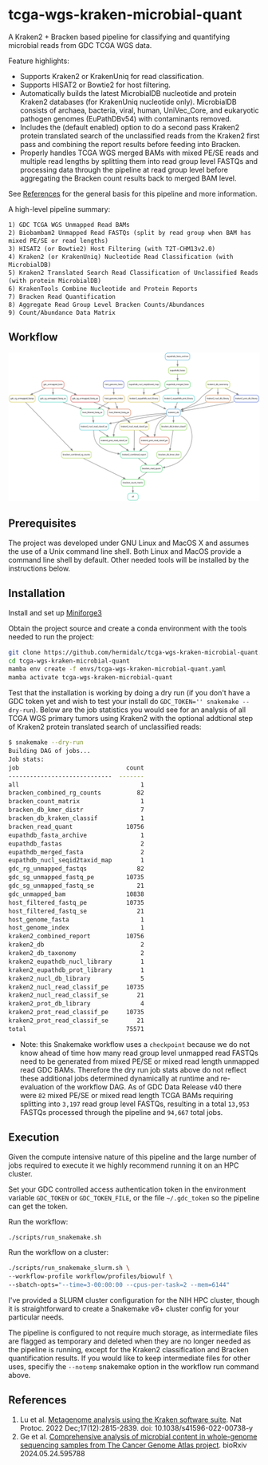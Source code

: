 # tcga-wgs-kraken-microbial-quant

A Kraken2 + Bracken based pipeline for classifying and quantifying
microbial reads from GDC TCGA WGS data.

Feature highlights:

- Supports Kraken2 or KrakenUniq for read classification.
- Supports HISAT2 or Bowtie2 for host filtering.
- Automatically builds the latest MicrobialDB nucleotide and protein
  Kraken2 databases (for KrakenUniq nucleotide only). MicrobialDB
  consists of archaea, bacteria, viral, human, UniVec_Core, and
  eukaryotic pathogen genomes (EuPathDBv54) with contaminants removed.
- Includes the (default enabled) option to do a second pass Kraken2
  protein translated search of the unclassified reads from the Kraken2
  first pass and combining the report results before feeding into Bracken.
- Properly handles TCGA WGS merged BAMs with mixed PE/SE reads and
  multiple read lengths by splitting them into read group level FASTQs
  and processing data through the pipeline at read group level before
  aggregating the Bracken count results back to merged BAM level.

See [References](#references) for the general basis for this pipeline
and more information.

A high-level pipeline summary:

```
1) GDC TCGA WGS Unmapped Read BAMs
2) Biobambam2 Unmapped Read FASTQs (split by read group when BAM has mixed PE/SE or read lengths)
3) HISAT2 (or Bowtie2) Host Filtering (with T2T-CHM13v2.0)
4) Kraken2 (or KrakenUniq) Nucleotide Read Classification (with MicrobialDB)
5) Kraken2 Translated Search Read Classification of Unclassified Reads (with protein MicrobialDB)
6) KrakenTools Combine Nucleotide and Protein Reports
7) Bracken Read Quantification
8) Aggregate Read Group Level Bracken Counts/Abundances
9) Count/Abundance Data Matrix
```

## Workflow

![Snakemake rule graph](tcga-wgs-kraken-microbial-quant.svg)

## Prerequisites

The project was developed under GNU Linux and MacOS X and assumes the
use of a Unix command line shell. Both Linux and MacOS provide a
command line shell by default. Other needed tools will be installed
by the instructions below.

## Installation

Install and set up
[Miniforge3](https://github.com/conda-forge/miniforge#download)

Obtain the project source and create a conda environment with the tools
needed to run the project:

```bash
git clone https://github.com/hermidalc/tcga-wgs-kraken-microbial-quant.git
cd tcga-wgs-kraken-microbial-quant
mamba env create -f envs/tcga-wgs-kraken-microbial-quant.yaml
mamba activate tcga-wgs-kraken-microbial-quant
```

Test that the installation is working by doing a dry run (if you don't
have a GDC token yet and wish to test your install do
`GDC_TOKEN='' snakemake --dry-run`). Below are the job statistics you
would see for an analysis of all TCGA WGS primary tumors using Kraken2
with the optional addtional step of Kraken2 protein translated search of
unclassified reads:

```bash
$ snakemake --dry-run
Building DAG of jobs...
Job stats:
job                              count
-----------------------------  -------
all                                  1
bracken_combined_rg_counts          82
bracken_count_matrix                 1
bracken_db_kmer_distr                7
bracken_db_kraken_classif            1
bracken_read_quant               10756
eupathdb_fasta_archive               1
eupathdb_fastas                      2
eupathdb_merged_fasta                2
eupathdb_nucl_seqid2taxid_map        1
gdc_rg_unmapped_fastqs              82
gdc_sg_unmapped_fastq_pe         10735
gdc_sg_unmapped_fastq_se            21
gdc_unmapped_bam                 10838
host_filtered_fastq_pe           10735
host_filtered_fastq_se              21
host_genome_fasta                    1
host_genome_index                    1
kraken2_combined_report          10756
kraken2_db                           2
kraken2_db_taxonomy                  2
kraken2_eupathdb_nucl_library        1
kraken2_eupathdb_prot_library        1
kraken2_nucl_db_library              5
kraken2_nucl_read_classif_pe     10735
kraken2_nucl_read_classif_se        21
kraken2_prot_db_library              4
kraken2_prot_read_classif_pe     10735
kraken2_prot_read_classif_se        21
total                            75571
```

- Note: this Snakemake workflow uses a `checkpoint` because we do not know
ahead of time how many read group level unmapped read FASTQs need to be
generated from mixed PE/SE or mixed read length unmapped read GDC BAMs.
Therefore the dry run job stats above do not reflect these additional jobs
determined dynamically at runtime and re-evaluation of the workflow DAG.
As of GDC Data Release v40 there were `82` mixed PE/SE or mixed read length
TCGA BAMs requiring splitting into `3,197` read group level FASTQs,
resulting in a total `13,953` FASTQs processed through the pipeline and
`94,667` total jobs.

## Execution

Given the compute intensive nature of this pipeline and the large
number of jobs required to execute it we highly recommend running it
on an HPC cluster.

Set your GDC controlled access authentication token in the environment
variable `GDC_TOKEN` or `GDC_TOKEN_FILE`, or the file `~/.gdc_token`
so the pipeline can get the token.

Run the workflow:

```bash
./scripts/run_snakemake.sh
```

Run the workflow on a cluster:

```bash
./scripts/run_snakemake_slurm.sh \
--workflow-profile workflow/profiles/biowulf \
--sbatch-opts="--time=3-00:00:00 --cpus-per-task=2 --mem=6144"
```

I've provided a SLURM cluster configuration for the NIH HPC cluster,
though it is straightforward to create a Snakemake v8+ cluster config for
your particular needs.

The pipeline is configured to not require much storage, as intermediate
files are flagged as temporary and deleted when they are no longer
needed as the pipeline is running, except for the Kraken2 classification
and Bracken quantification results. If you would like to keep intermediate
files for other uses, specifiy the `--notemp` snakemake option in the
workflow run command above.

## References

1. Lu et al. [Metagenome analysis using the Kraken software suite](
   https://www.ncbi.nlm.nih.gov/pmc/articles/PMC9725748/).
   Nat Protoc. 2022 Dec;17(12):2815-2839. doi: 10.1038/s41596-022-00738-y
2. Ge et al. [Comprehensive analysis of microbial content in whole-genome
   sequencing samples from The Cancer Genome Atlas project](
   https://doi.org/10.1101/2024.05.24.595788). bioRxiv 2024.05.24.595788
